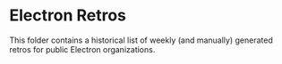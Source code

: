 # Electron Retros
This folder contains a historical list of weekly (and manually) generated retros for public Electron organizations.

